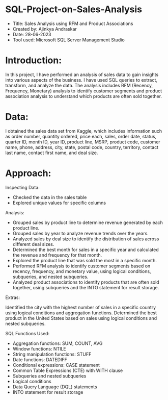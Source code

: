 # SQL-Project-on-Sales-Analysis

* Title: Sales Analysis using RFM and Product Associations
* Created by: Ajinkya Andraskar
* Date: 28-06-2023
* Tool used: Microsoft SQL Server Management Studio 

# Introduction:
 In this project, I have performed an analysis of sales data to gain insights into various aspects of the business. I have used SQL queries to extract, transform, and analyze the data. The analysis includes RFM (Recency, Frequency, Monetary) analysis to identify customer segments and product association analysis to understand which products are often sold together.

# Data:
 I obtained the sales data set from Kaggle, which includes information such as order number, quantity ordered, price each, sales, order date, status, quarter ID, month ID, year ID, product line, MSRP, product code, customer name, phone, address, city, state, postal code, country, territory, contact last name, contact first name, and deal size.
# Approach:

 Inspecting Data:
 - Checked the data in the sales table
 - Explored unique values for specific columns

 Analysis:
 - Grouped sales by product line to determine revenue generated by each product line.
 - Grouped sales by year to analyze revenue trends over the years.
 - Analyzed sales by deal size to identify the distribution of sales across different deal sizes.
 - Determined the best month for sales in a specific year and calculated the revenue and frequency for that month.
 - Explored the product line that was sold the most in a specific month.
 - Performed RFM analysis to identify customer segments based on recency, frequency, and monetary value, using logical conditions, subqueries, and nested        subqueries.
 - Analyzed product associations to identify products that are often sold together, using subqueries and the INTO statement for result storage.

 Extras:

  Identified the city with the highest number of sales in a specific country using logical conditions and aggregation functions.
  Determined the best product in the United States based on sales using logical conditions and nested subqueries.

 SQL Functions Used:
- Aggregation functions: SUM, COUNT, AVG
- Window functions: NTILE
- String manipulation functions: STUFF
- Date functions: DATEDIFF
- Conditional expressions: CASE statement
- Common Table Expressions (CTE) with WITH clause
- Subqueries and nested subqueries
- Logical conditions
- Data Query Language (DQL) statements
- INTO statement for result storage
